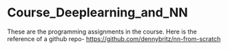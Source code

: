 # Course_Deeplearning_and_NN

These are the programming assignments in the course.
Here is the reference of a github repo-
https://github.com/dennybritz/nn-from-scratch
